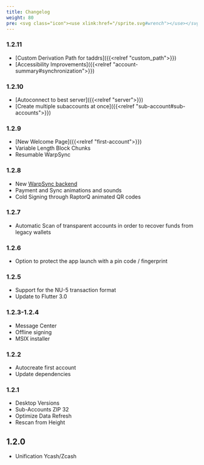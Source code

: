 ```yaml
---
title: Changelog
weight: 80
pre: <svg class="icon"><use xlink:href="/sprite.svg#wrench"></use></svg>
---
```


### 1.2.11

- [Custom Derivation Path for taddrs]({{<relref "custom_path">}})
- [Accessibility Improvements]({{<relref "account-summary#synchronization">}})

### 1.2.10

- [Autoconnect to best server]({{<relref "server">}})
- [Create multiple subaccounts at once]({{<relref "sub-account#sub-accounts">}})

### 1.2.9

- [New Welcome Page]({{<relref "first-account">}})
- Variable Length Block Chunks
- Resumable WarpSync

### 1.2.8

- New [WarpSync backend](https://github.com/hhanh00/zcash-sync.git)
- Payment and Sync animations and sounds
- Cold Signing through RaptorQ animated QR codes

### 1.2.7

- Automatic Scan of transparent accounts in order
to recover funds from legacy wallets

### 1.2.6

- Option to protect the app launch with a pin code / fingerprint

### 1.2.5

- Support for the NU-5 transaction format
- Update to Flutter 3.0

### 1.2.3-1.2.4

- Message Center
- Offline signing
- MSIX installer

### 1.2.2

- Autocreate first account
- Update dependencies

### 1.2.1

- Desktop Versions
- Sub-Accounts ZIP 32
- Optimize Data Refresh
- Rescan from Height

## 1.2.0

- Unification Ycash/Zcash
